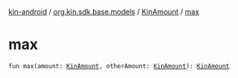 [kin-android](../../index.md) / [org.kin.sdk.base.models](../index.md) / [KinAmount](index.md) / [max](./max.md)

# max

`fun max(amount: `[`KinAmount`](index.md)`, otherAmount: `[`KinAmount`](index.md)`): `[`KinAmount`](index.md)
